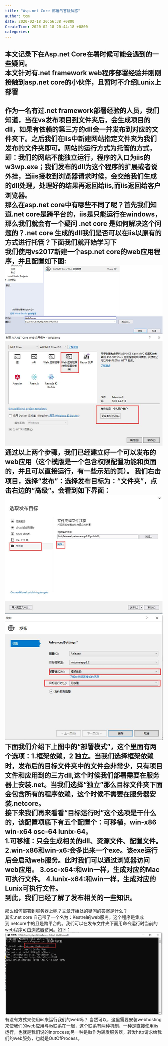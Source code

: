 ```yaml
---
title: "Asp.net Core 部署的答疑解惑"
author: tom
date: 2020-02-18 20:56:38 +0800
CreateTime: 2020-02-18 20:44:18 +0800
categories: 
---
```

本文记录下在Asp.net Core在署时候可能会遇到的一些疑问。  
**本文针对有.net framework web程序部署经验并刚刚接触到asp.net core的小伙伴，且暂时不介绍Lunix上部署**
---
作为一名有过.net framework部署经验的人员，我们知道，当在vs发布项目到文件夹后，会生成项目的dll，如果有依赖的第三方的dll会一并发布到对应的文件夹下。之后我们在iis中新建网站指定文件夹为我们发布的文件夹即可。网站的运行方式为托管的方式，即：我们的网站不能独立运行，程序的入口为iis的w3wp.exe；我们发布的dll为这个程序的扩展或者说外挂，当iis接收到浏览器请求时候，会交给我们生成的dll处理，处理好的结果再返回给iis,而iis返回给客户浏览器。  
那么在asp.net core中有哪些不同了呢？首先我们知道.net core是跨平台的，iis是只能运行在windows，那么我们就会有一个疑问 .net core 是如何解决这个问题的？.net core 生成的dll我们是否可以在iis以原有的方式进行托管？下面我们就开始学习下  
我们使用vs2017新建一个asp.net core的web应用程序，并且配置如下图:  
![图片1](/assets/core1.jpg)    
![图片2](/assets/core2.jpg)    
通过以上两个步骤，我们已经建立好一个可以发布的web应用（这个模版是一个包含权限配置功能和页面的，并且可以直接运行，有一些示范的页）。  我们右击项目，选择“发布”：选择发布目标为：“文件夹”，点击右边的“高级”。会看到如下界面：
![图片3](/assets/core3.jpg)    
![图片4](/assets/core4.jpg)   
下面我们介绍下上图中的“部署模式”，这个里面有两个选项：1.框架依赖，2 独立。当我们选择框架依赖时，发布后的目标文件夹中的文件会非常少，只有项目文件和应用到的三方dll,这个时候我们部署需要在服务器上安装.net。当我们选择“独立”那么目标文件夹下面会包含所有的程序依赖，这个时候不需要在服务器安装.netcore。  
接下来我们再来看看“目标运行时”这个选项是干什么的，该配置项底下有五个配置个：可移植，win-x86  win-x64 osc-64  lunix-64。  
1.可移植：只会生成相关的dll、资源文件、配置文件。
2.win-x86和win-x6:会多出来一个exe。该exe运行后会启动web服务。此时我们可以通过浏览器访问web应用。
3.osc-x64:和win一样，生成对应的Mac可执行文件。
4.lunix-x64:和win一样，生成对应的Lunix可执行文件。  
到此，我们已经了解了发布相关的一些知识。  
---
那么如何部署到服务器上呢？文章开始处的疑问的答案是什么？  
其实.net core 自己带了一个名为：Kestrel的web服务。这个程序是集成到.netcore中的且是跨平台的。我们可以在发布文件夹下面用命令运行时当前的web程序可由浏览器访问。如下：  
![图片4](/assets/core5.jpg)
有没有方式来使用iis来运行我们的web吗？  当然可以，这里需要安装webhosting来使我们的web应用与iis联系在一起，这个联系有两种机制，一种是直接使用iis运行，也就是我们说的Inprocess;另一种是iis作为转发服务器，转发http请求给我们的web服务，也就是OutOfProcess。
